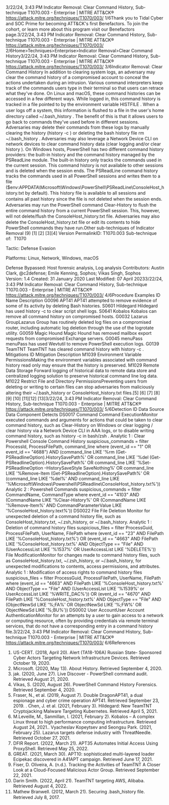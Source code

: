 3/22/24, 3:43 PM Indicator Removal: Clear Command History, Sub-technique T1070.003 - Enterprise | MITRE ATT&CK®
https://attack.mitre.org/techniques/T1070/003/ 1/6Thank you to Tidal Cyber and SOC Prime for becoming ATT&CK's ﬁrst Benefactors. To join the cohort, or learn more about this program visit our
Benefactors page.3/22/24, 3:43 PM Indicator Removal: Clear Command History, Sub-technique T1070.003 - Enterprise | MITRE ATT&CK®
https://attack.mitre.org/techniques/T1070/003/ 2/6Home>Techniques>Enterprise>Indicator Removal>Clear Command History3/22/24, 3:43 PM Indicator Removal: Clear Command History, Sub-technique T1070.003 - Enterprise | MITRE ATT&CK®
https://attack.mitre.org/techniques/T1070/003/ 3/6Indicator Removal: Clear Command History
In addition to clearing system logs, an adversary may clear the command history of a compromised account to conceal the actions
undertaken during an intrusion. Various command interpreters keep track of the commands users type in their terminal so that users can
retrace what they've done.
On Linux and macOS, these command histories can be accessed in a few different ways. While logged in, this command history is tracked in
a ﬁle pointed to by the environment variable HISTFILE . When a user logs off a system, this information is ﬂushed to a ﬁle in the user's home
directory called ~/.bash\_history . The beneﬁt of this is that it allows users to go back to commands they've used before in different
sessions.
Adversaries may delete their commands from these logs by manually clearing the history (history -c ) or deleting the bash history ﬁle rm
~/.bash\_history .
Adversaries may also leverage a Network Device CLI on network devices to clear command history data (clear logging and/or clear
history ).
On Windows hosts, PowerShell has two different command history providers: the built-in history and the command history managed by the
PSReadLine module. The built-in history only tracks the commands used in the current session. This command history is not available to
other sessions and is deleted when the session ends.
The PSReadLine command history tracks the commands used in all PowerShell sessions and writes them to a ﬁle
($env:APPDATA\Microsoft\Windows\PowerShell\PSReadLine\ConsoleHost\_history.txt by default). This history ﬁle is available to all
sessions and contains all past history since the ﬁle is not deleted when the session ends.
Adversaries may run the PowerShell command Clear-History to ﬂush the entire command history from a current PowerShell session.
This, however, will not delete/ﬂush the ConsoleHost\_history.txt ﬁle. Adversaries may also delete the ConsoleHost\_history.txt ﬁle or
edit its contents to hide PowerShell commands they have run.Other sub-techniques of Indicator Removal (9)
[1]
[2]
[3][4]
Version PermalinkID: T1070.003
Sub-technique of:  T1070

Tactic: Defense Evasion

Platforms: Linux, Network, Windows, macOS

Defense Bypassed: Host forensic analysis, Log analysis
Contributors: Austin Clark, @c2defense; Emile Kenning, Sophos; Vikas Singh, Sophos
Version: 1.4
Created: 31 January 2020
Last Modiﬁed: 07 April 20233/22/24, 3:43 PM Indicator Removal: Clear Command History, Sub-technique T1070.003 - Enterprise | MITRE ATT&CK®
https://attack.mitre.org/techniques/T1070/003/ 4/6Procedure Examples
ID Name Description
G0096 APT41 APT41 attempted to remove evidence of some of its activity by deleting Bash histories.
S0601 Hildegard Hildegard has used history -c to clear script shell logs.
S0641 Kobalos Kobalos can remove all command history on compromised hosts.
G0032 Lazarus
GroupLazarus Group has routinely deleted log ﬁles on a compromised router, including automatic log deletion
through the use of the logrotate utility.
G0059 Magic Hound Magic Hound has removed mailbox export requests from compromised Exchange servers.
G0045 menuPass menuPass has used Wevtutil to remove PowerShell execution logs.
G0139 TeamTNT TeamTNT has cleared command history with history -c .
Mitigations
ID Mitigation Description
M1039 Environment Variable
PermissionsMaking the environment variables associated with command history read only may ensure that
the history is preserved.
M1029 Remote Data Storage Forward logging of historical data to remote data store and centralized logging solution to
preserve historical command line log data.
M1022 Restrict File and Directory
PermissionsPreventing users from deleting or writing to certain ﬁles can stop adversaries from maliciously
altering their ~/.bash\_history or ConsoleHost\_history.txt ﬁles.[5]
[6]
[7]
[8]
[9]
[10]
[11][12]
[13]3/22/24, 3:43 PM Indicator Removal: Clear Command History, Sub-technique T1070.003 - Enterprise | MITRE ATT&CK®
https://attack.mitre.org/techniques/T1070/003/ 5/6Detection
ID Data Source Data Component Detects
DS0017 Command Command
ExecutionMonitor executed commands and arguments for actions that could be taken to clear
command history, such as Clear-History on Windows or clear logging / clear
history via a Network Device CLI in AAA logs, or to disable writing command history, such
as history -c in bash/zsh .
Analytic 1 : Clear Powershell Console Command History
suspicious\_commands = filter ProcessId, ProcessFilePath, command\_line where
(event\_id == "1" OR event\_id == "4688") AND (command\_line LIKE '%rm (Get-
PSReadlineOption).HistorySavePath%' OR command\_line LIKE '%del (Get-
PSReadlineOption).HistorySavePath%' OR command\_line LIKE '%Set-
PSReadlineOption –HistorySaveStyle SaveNothing%’ OR command\_line LIKE
'%Remove-Item (Get-PSReadlineOption).HistorySavePath%' OR (command\_line LIKE
'%del%' AND command\_line LIKE
'%Microsoft\Windows\Powershell\PSReadline\ConsoleHost\_history.txt%'))
Analytic 2 : Powershell Commands
suspicious\_commands = filter CommandName, CommandType where event\_id ==
"4103" AND (CommandName LIKE '%Clear-History%' OR (CommandName LIKE
'%Remove-Item%' AND CommandParameterValue LIKE
'%ConsoleHost\_history.text%'))
DS0022 File File Deletion Monitor for unexpected deletion of a command history ﬁle, such as
ConsoleHost\_history.txt, ~/.zsh\_history, or ~/.bash\_history.
Analytic 1 : Deletion of command history ﬁles
suspicious\_files = filter ProcessGuid, ProcessFilePath, UserName, FilePath
where (event\_id == "23" AND FilePath LIKE '%ConsoleHost\_history.txt%') OR
(event\_id == "4663" AND FilePath LIKE '%ConsoleHost\_history.txt%' AND
ObjectType == "File" AND (UserAccessList LIKE '%1537%' OR UserAccessList
LIKE '%DELETE%'))
File
ModiﬁcationMonitor for changes made to command history ﬁles, such as ConsoleHost\_history.txt,
~/.zsh\_history, or ~/.bash\_history, for unexpected modiﬁcations to contents, access
permissions, and attributes.
Analytic 1 : Modiﬁcation of access rights to command history
ﬁles
suspicious\_files = filter ProcessGuid, ProcessFilePath, UserName, FilePath
where (event\_id == "4663" AND FilePath LIKE '%ConsoleHost\_history.txt%' AND
ObjectType == "File" AND (UserAccessList LIKE '%1539%' or UserAccessList
LIKE '%WRITE\_DAC%')) OR (event\_id == "4670" AND FilePath LIKE
'%ConsoleHost\_history.txt%' AND ObjectType == "File" AND (ObjectNewSd LIKE
'%;FA%' OR ObjectNewSd LIKE '%;FW%' OR ObjectNewSd LIKE '%;BU%'))
DS0002 User AccountUser Account
AuthenticationMonitor for an attempts by a user to gain access to a network or computing resource, often
by providing credentials via remote terminal services, that do not have a corresponding
entry in a command history ﬁle.3/22/24, 3:43 PM Indicator Removal: Clear Command History, Sub-technique T1070.003 - Enterprise | MITRE ATT&CK®
https://attack.mitre.org/techniques/T1070/003/ 6/6References
1. US-CERT. (2018, April 20). Alert (TA18-106A) Russian State-
Sponsored Cyber Actors Targeting Network Infrastructure
Devices. Retrieved October 19, 2020.
2. Microsoft. (2020, May 13). About History. Retrieved September
4, 2020.
3. jak. (2020, June 27). Live Discover - PowerShell command
audit. Retrieved August 21, 2020.
4. Vikas, S. (2020, August 26). PowerShell Command History
Forensics. Retrieved September 4, 2020.
5. Fraser, N., et al. (2019, August 7). Double DragonAPT41, a
dual espionage and cyber crime operation APT41. Retrieved
September 23, 2019.
. Chen, J. et al. (2021, February 3). Hildegard: New TeamTNT
Cryptojacking Malware Targeting Kubernetes. Retrieved April
5, 2021.
7. M.Leveille, M., Sanmillan, I. (2021, February 2). Kobalos – A
complex Linux threat to high performance computing
infrastructure. Retrieved August 24, 2021.. Vyacheslav Kopeytsev and Seongsu Park. (2021, February
25). Lazarus targets defense industry with ThreatNeedle.
Retrieved October 27, 2021.
9. DFIR Report. (2022, March 21). APT35 Automates Initial
Access Using ProxyShell. Retrieved May 25, 2022.
10. GREAT. (2021, March 30). APT10: sophisticated multi-layered
loader Ecipekac discovered in A41APT campaign. Retrieved
June 17, 2021.
11. Fiser, D. Oliveira, A. (n.d.). Tracking the Activities of TeamTNT
A Closer Look at a Cloud-Focused Malicious Actor Group.
Retrieved September 22, 2021.
12. Darin Smith. (2022, April 21). TeamTNT targeting AWS,
Alibaba. Retrieved August 4, 2022.
13. Mathew Branwell. (2012, March 21). Securing .bash\_history
ﬁle. Retrieved July 8, 2017.
